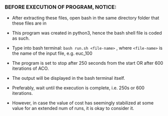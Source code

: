 ### BEFORE EXECUTION OF PROGRAM, NOTICE:

* After extracting these files, open bash in the same directory folder that these files are in
* This program was created in python3, hence the bash shell file is coded as such.
* Type into bash terminal: ```bash run.sh <file-name>``` , where ```<file-name>``` is the name of the input file, e.g. euc_100


* The program is set to stop after 250 seconds from the start OR after 600 iterations of ACO.
* The output will be displayed in the bash terminal itself.
* Preferably, wait until the execution is complete, i.e. 250s or 600 iterations.
* However, in case the value of cost has seemingly stabilized at some value for an extended num of runs, it is okay to consider it.
